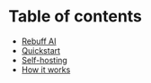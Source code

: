 # Table of contents

* [Rebuff AI](README.md)
* [Quickstart](quickstart.md)
* [Self-hosting](self-hosting.md)
* [How it works](how-it-works.md)
